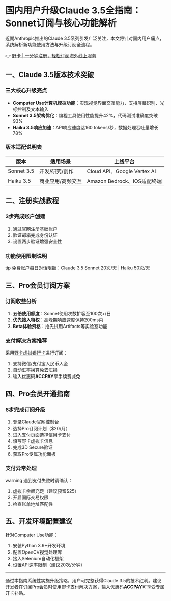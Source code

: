 # 国内用户升级Claude 3.5全指南：Sonnet订阅与核心功能解析

近期Anthropic推出的Claude 3.5系列引发广泛关注，本文将针对国内用户痛点，系统解析新功能使用方法与升级订阅全流程。

👉 [野卡 | 一分钟注册，轻松订阅海外线上服务](https://bbtdd.com/yeka)

## 一、Claude 3.5版本技术突破
### 三大核心升级亮点
- **Computer Use计算机模拟功能**：实现视觉界面交互能力，支持屏幕识别、光标控制及文本输入
- **Sonnet 3.5架构优化**：编程工具使用性能提升42%，代码测试准确度突破93%
- **Haiku 3.5响应加速**：API响应速度达160 tokens/秒，数据处理吞吐量增长78%

### 版本适配说明表
| 版本         | 适用场景          | 上线平台                     |
|--------------|-------------------|------------------------------|
| Sonnet 3.5   | 开发/研究/创作    | Cloud API、Google Vertex AI |
| Haiku 3.5    | 商业应用/高频交互 | Amazon Bedrock、iOS适配终端 |

## 二、注册实战教程
### 3步完成账户创建
1. 通过官网注册基础账户
2. 验证邮箱完成身份认证
3. 设置两步验证增强安全性

### 功能使用限制说明
tip
免费账户每日对话限额：Claude 3.5 Sonnet 20次/天 | Haiku 50次/天


## 三、Pro会员订阅方案
### 订阅收益分析
1. **五倍使用额度**：Sonnet使用次数扩容至100次+/日
2. **优先接入特权**：高峰期响应速度保持200ms内
3. **Beta体验资格**：抢先试用Artifacts等实验室功能

### 支付解决方案推荐
采用[野卡虚拟银行卡](https://bbtdd.com/yeka)进行订阅：
1. 支持微信/支付宝人民币入金
2. 自动汇率换算免去汇损
3. 输入优惠码**ACCPAY**享手续费减免

## 四、Pro会员开通指南
### 6步完成订阅升级
1. 登录Claude官网控制台
2. 选择Pro订阅计划（$20/月）
3. 进入支付页面选择信用卡支付
4. 填写野卡虚拟卡信息
5. 完成3D Secure验证
6. 获取Pro专属功能面板

### 支付异常处理
warning
遇到支付失败时请确认：
1. 虚拟卡余额充足（建议预留$25）
2. 开启国际交易权限
3. 检查账单地址匹配性


## 五、开发环境配置建议
针对Computer Use功能：
1. 安装Python 3.9+开发环境
2. 配置OpenCV视觉处理库
3. 接入Selenium自动化框架
4. 设置API速率限制（建议20次/分钟）

---

通过本指南系统性实施升级策略，用户可完整获得Claude 3.5的技术红利。建议开发者在订阅Pro会员时使用[野卡支付解决方案](https://bbtdd.com/yeka)，输入优惠码**ACCPAY**可享受专属开卡补贴。